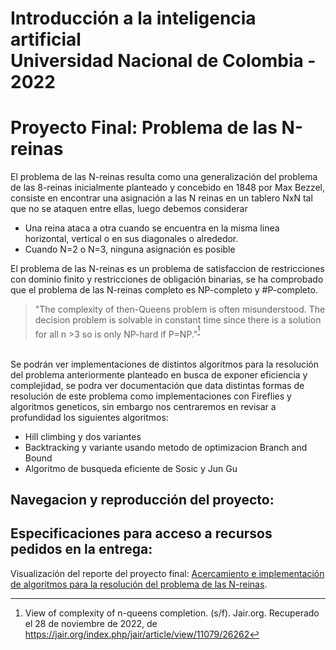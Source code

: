 # Introducción a la inteligencia artificial <br> Universidad Nacional de Colombia - 2022 
# Proyecto Final: Problema de las N-reinas
El problema de las N-reinas resulta como una generalización del problema de las 8-reinas inicialmente
planteado y concebido en 1848 por Max Bezzel, consiste en encontrar una asignación a las N reinas en
un tablero NxN tal que no se ataquen entre ellas, luego debemos considerar
* Una reina ataca a otra cuando se encuentra en la misma linea horizontal, vertical o en sus diagonales o 
alrededor.
* Cuando N=2 o N=3, ninguna asignación es posible 
<p> El problema de las N-reinas es un problema de satisfaccion de restricciones con dominio finito y restricciones de obligación binarias, se ha comprobado 
  que el problema de las N-reinas completo es NP-completo y #P-completo.
  
  >"The complexity of then-Queens problem is often misunderstood. The decision problem is solvable in constant time since there is a solution for all n >3 so is only NP-hard if P=NP."<sup>[^1]</sup>
  
<br> Se podrán ver implementaciones de distintos algoritmos para la resolución del problema anteriormente planteado en busca de exponer eficiencia y complejidad, se podra ver documentación que data distintas formas de resolución de este problema como implementaciones con Fireflies y algoritmos geneticos, sin embargo nos centraremos en revisar a profundidad los siguientes algoritmos:
* Hill climbing y dos variantes
* Backtracking y variante usando metodo de optimizacion Branch and Bound
* Algoritmo de busqueda eficiente de Sosic y Jun Gu
  
   
## Navegacion y reproducción del proyecto:
## Especificaciones para acceso a recursos pedidos en la entrega:
 Visualización del reporte del proyecto final: [Acercamiento e implementación de algoritmos para la resolución del problema de las N-reinas](https://www.overleaf.com/2218436297jnttdwfzsygd).
  
[^1]: View of complexity of n-queens completion. (s/f). Jair.org. Recuperado el 28 de noviembre de 2022, de https://jair.org/index.php/jair/article/view/11079/26262
